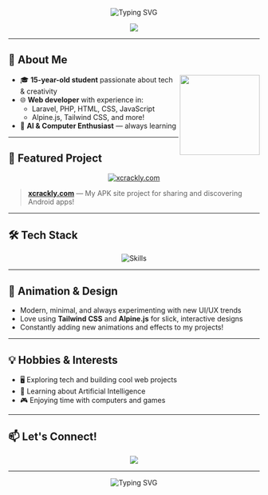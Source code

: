 <!-- Profile Banner with animated gradient -->
<p align="center">
  <img src="https://readme-typing-svg.demolab.com?font=Fira+Code&duration=3500&pause=1000&color=38BDF8&center=true&vCenter=true&width=435&lines=Hi%2C+I'm+Usman+%7C+iblameusman;15-year-old+Web+Developer;Laravel+%7C+PHP+%7C+JS+%7C+AI+Enthusiast" alt="Typing SVG" />
</p>

<div align="center">
  <img src="https://capsule-render.vercel.app/api?type=waving&color=gradient&height=180&section=header&text=iblameusman&fontSize=40&fontAlign=50&fontColor=fff"/>
</div>

---

## 🚀 About Me

<img align="right" src="https://media.giphy.com/media/qgQUggAC3Pfv687qPC/giphy.gif" height="160" />

- 🎓 **15-year-old student** passionate about tech & creativity
- 🌐 **Web developer** with experience in:
  - Laravel, PHP, HTML, CSS, JavaScript
  - Alpine.js, Tailwind CSS, and more!
- 🤖 **AI & Computer Enthusiast** — always learning

---

## 🌟 Featured Project

<p align="center">
  <a href="https://xcrackly.com/">
    <img src="https://img.shields.io/badge/-xcrackly.com-1a1a1a?style=for-the-badge&logo=android&logoColor=white" alt="xcrackly.com" />
  </a>
</p>

> **[xcrackly.com](https://xcrackly.com/)** — My APK site project for sharing and discovering Android apps!

---

## 🛠️ Tech Stack

<p align="center">
  <img src="https://skillicons.dev/icons?i=laravel,php,html,css,js,tailwind,alpinejs" alt="Skills" />
</p>

---

## 🎨 Animation & Design

- Modern, minimal, and always experimenting with new UI/UX trends
- Love using **Tailwind CSS** and **Alpine.js** for slick, interactive designs
- Constantly adding new animations and effects to my projects!

---

## 💡 Hobbies & Interests

- 🖥️ Exploring tech and building cool web projects
- 🤩 Learning about Artificial Intelligence
- 🎮 Enjoying time with computers and games

---

## 📫 Let's Connect!

<p align="center">
  <a href="https://github.com/iblameusman"><img src="https://img.shields.io/badge/GitHub-181717?style=for-the-badge&logo=github&logoColor=white"/></a>
  <!-- Add other social links here if you want -->
</p>

---

<p align="center">
  <img src="https://readme-typing-svg.demolab.com?font=Fira+Code&duration=3200&pause=800&color=F472B6&center=true&vCenter=true&width=350&lines=Stay+curious+%F0%9F%8C%9F;Keep+Building+%F0%9F%92%BB;Let+Your+Creativity+Shine+%F0%9F%92%A1" alt="Typing SVG" />
</p>

<!--
Add more socials or sections as you grow!
-->
